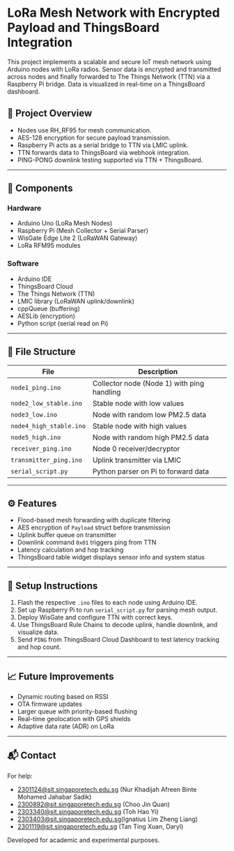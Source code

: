 # LoRa Mesh Network with Encrypted Payload and ThingsBoard Integration

This project implements a scalable and secure IoT mesh network using Arduino nodes with LoRa radios. Sensor data is encrypted and transmitted across nodes and finally forwarded to The Things Network (TTN) via a Raspberry Pi bridge. Data is visualized in real-time on a ThingsBoard dashboard.

## 📡 Project Overview

- Nodes use RH_RF95 for mesh communication.
- AES-128 encryption for secure payload transmission.
- Raspberry Pi acts as a serial bridge to TTN via LMIC uplink.
- TTN forwards data to ThingsBoard via webhook integration.
- PING-PONG downlink testing supported via TTN + ThingsBoard.

---

## 🔧 Components

### Hardware
- Arduino Uno (LoRa Mesh Nodes)
- Raspberry Pi (Mesh Collector + Serial Parser)
- WisGate Edge Lite 2 (LoRaWAN Gateway)
- LoRa RFM95 modules

### Software
- Arduino IDE
- ThingsBoard Cloud
- The Things Network (TTN)
- LMIC library (LoRaWAN uplink/downlink)
- cppQueue (buffering)
- AESLib (encryption)
- Python script (serial read on Pi)

---

## 🔗 File Structure

| File                     | Description                            |
|--------------------------|----------------------------------------|
| `node1_ping.ino`         | Collector node (Node 1) with ping handling |
| `node2_low_stable.ino`   | Stable node with low values            |
| `node3_low.ino`          | Node with random low PM2.5 data        |
| `node4_high_stable.ino`  | Stable node with high values           |
| `node5_high.ino`         | Node with random high PM2.5 data       |
| `receiver_ping.ino`      | Node 0 receiver/decryptor              |
| `transmitter_ping.ino`   | Uplink transmitter via LMIC            |
| `serial_script.py`       | Python parser on Pi to forward data    |

---

## ⚙️ Features

- Flood-based mesh forwarding with duplicate filtering
- AES encryption of `Payload` struct before transmission
- Uplink buffer queue on transmitter
- Downlink command `0x01` triggers ping from TTN
- Latency calculation and hop tracking
- ThingsBoard table widget displays sensor info and system status

---

## 🚀 Setup Instructions

1. Flash the respective `.ino` files to each node using Arduino IDE.
2. Set up Raspberry Pi to run `serial_script.py` for parsing mesh output.
3. Deploy WisGate and configure TTN with correct keys.
4. Use ThingsBoard Rule Chains to decode uplink, handle downlink, and visualize data.
5. Send `PING` from ThingsBoard Cloud Dashboard to test latency tracking and hop count.

---

## 📈 Future Improvements

- Dynamic routing based on RSSI
- OTA firmware updates
- Larger queue with priority-based flushing
- Real-time geolocation with GPS shields
- Adaptive data rate (ADR) on LoRa

---

## 📬 Contact
For help: 
- 2301124@sit.singaporetech.edu.sg (Nur Khadijah Afreen Binte Mohamed Jahabar Sadik)
- 2300892@sit.singaporetech.edu.sg (Choo Jin Quan)
- 2303340@sit.singaporetech.edu.sg (Toh Hao Yi)
- 2303403@sit.singaporetech.edu.sg(Ignatius Lim Zheng Liang)
- 2301119@sit.singaporetech.edu.sg (Tan Ting Xuan, Daryl)

Developed for academic and experimental purposes.
